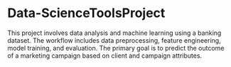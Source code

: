 # Data-ScienceToolsProject
This project involves data analysis and machine learning using a banking dataset. The workflow includes data preprocessing, feature engineering, model training, and evaluation. The primary goal is to predict the outcome of a marketing campaign based on client and campaign attributes.
